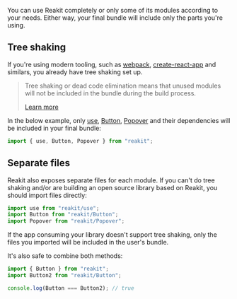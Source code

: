You can use Reakit completely or only some of its modules according to your needs. Either way, your final bundle will include only the parts you're using.

## Tree shaking

If you're using modern tooling, such as [webpack](https://webpack.js.org/), [create-react-app](https://github.com/facebook/create-react-app) and similars, you already have tree shaking set up.

> Tree shaking or dead code elimination means that unused modules will not be included in the bundle during the build process.
>
> [Learn more](https://medium.com/@netxm/what-is-tree-shaking-de7c6be5cadd)

In the below example, only [use](use.md), [Button](../packages/reakit/src/Button/Button.md), [Popover](../packages/reakit/src/Popover/Popover.md) and their dependencies will be included in your final bundle:

```js static
import { use, Button, Popover } from "reakit";
```

## Separate files

Reakit also exposes separate files for each module. If you can't do tree shaking and/or are building an open source library based on Reakit, you should import files directly:

```js static
import use from "reakit/use";
import Button from "reakit/Button";
import Popover from "reakit/Popover";
```

If the app consuming your library doesn't support tree shaking, only the files you imported will be included in the user's bundle.

It's also safe to combine both methods:

```js static
import { Button } from "reakit";
import Button2 from "reakit/Button";

console.log(Button === Button2); // true
```
